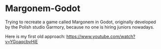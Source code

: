 # Margonem-Godot
Trying to recreate a game called Margonem in Godot, originally developed by the Polish studio Garmory, because no one is hiring juniors nowadays.
 
Here is my first old approach: https://www.youtube.com/watch?v=YGoaqcbvHiE
